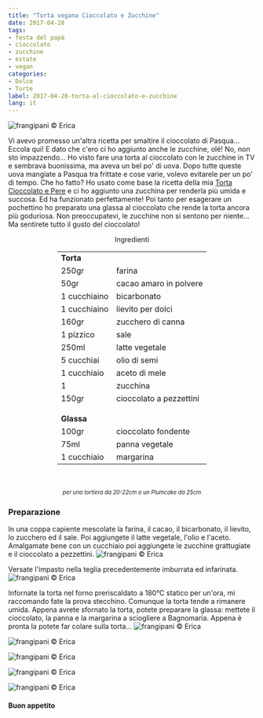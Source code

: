 ```yaml
---
title: "Torta vegana Cioccolato e Zucchine"
date: 2017-04-28
tags:
- festa del papà
- cioccolato
- zucchine 
- estate
- vegan
categories:
- Dolce
- Torte 
label: 2017-04-28-torta-al-cioccolato-e-zucchine
lang: it 
---
```

![](../2017-04-28-torta-al-cioccolato-e-zucchine/header.jpg "frangipani © Erica")

Vi avevo promesso un'altra ricetta per smaltire il cioccolato di Pasqua... Eccola qui! E dato che c'ero ci ho aggiunto anche le zucchine, olé! No, non sto impazzendo... Ho visto fare una torta al cioccolato con le zucchine in TV e sembrava buonissima, ma aveva un bel po' di uova. Dopo tutte queste uova mangiate a Pasqua tra frittate e cose varie, volevo evitarele per un po' di tempo. Che ho fatto? Ho usato come base la ricetta della mia <a href="http://frangipani.raiano.ch/2016-09-24-torta-cioccolato-e-pere/" target="_blank">Torta Cioccolato e Pere</a> e ci ho aggiunto una zucchina per renderla più umida e succosa. Ed ha funzionato perfettamente! Poi tanto per esagerare un pochettino ho preparato una glassa al cioccolato che rende la torta ancora più goduriosa. Non preoccupatevi, le zucchine non si sentono per niente... Ma sentirete tutto il gusto del cioccolato!

<div id="wrapper" style="text-align: center">
  <div id="yourdiv" style="display: inline-block;">
    <div class="ingredients">
      <div class="ingredients-title">Ingredienti</div>
      <table>
        <tbody>
          <tr>
            <td colspan="2"><b>Torta</b></td>
          </tr>
          <tr>
            <td>250gr</td>
            <td>farina</td>
          </tr>
          <tr>
            <td>50gr</td>
            <td>cacao amaro in polvere</td>
          </tr>
          <tr>
            <td>1 cucchiaino</td>
            <td>bicarbonato</td>
          </tr>
          <tr>
            <td>1 cucchiaino</td>
            <td>lievito per dolci</td>
          </tr>
          <tr>
            <td>160gr</td>
            <td>zucchero di canna</td>
          </tr>
          <tr>
            <td>1 pizzico</td>
            <td>sale</td>
          </tr>
          <tr>
            <td>250ml</td>
            <td>latte vegetale</td>
          </tr>
          <tr>
            <td>5 cucchiai</td>
            <td>olio di semi</td>        
          </tr>
          <tr>
            <td>1 cucchiaio</td>
            <td>aceto di mele</td>
          </tr>
          <tr>
            <td>1</td>
            <td>zucchina</td>        
          </tr>
          <tr>
            <td>150gr</td>
            <td>cioccolato a pezzettini</td>
          </tr>
          <tr style="height: 15px;"></tr>
          <tr>          
            <td colspan="2"><b>Glassa</b></td>
          </tr>
          <tr>
            <td>100gr</td>
            <td>cioccolato fondente</td>
          </tr>
          <tr>
            <td>75ml</td>
            <td>panna vegetale</td>        
          </tr>
          <tr>
            <td>1 cucchiaio</td>
            <td>margarina</td>
          </tr>
        </tbody>
      </table>
      <br></br>
      <i class="pull-right" style="font-size: 80%;">per una tortiera da 20-22cm o un Plumcake da 25cm</i>
    </div>
  </div>
</div>


<h3>
  <font color="grey">
    <i class="fa-solid fa-gears"></i>
  </font> Preparazione
</h3>

In una coppa capiente mescolate la farina, il cacao, il bicarbonato, il lievito, lo zucchero ed il sale. Poi aggiungete il latte vegetale, l'olio e l'aceto. Amalgamate bene con un cucchiaio poi aggiungete le zucchine grattugiate e il cioccolato a pezzettini.
![](../2017-04-28-torta-al-cioccolato-e-zucchine/impasto.jpg "frangipani © Erica")

Versate l'impasto nella teglia precedentemente imburrata ed infarinata.
![](../2017-04-28-torta-al-cioccolato-e-zucchine/teglia.jpg "frangipani © Erica")

Infornate la torta nel forno preriscaldato a 180°C statico per un'ora, mi raccomando fate la prova stecchino. Comunque la torta tende a rimanere umida. Appena avrete sfornato la torta, potete preparare la glassa: mettete il cioccolato, la panna e la margarina a sciogliere a Bagnomaria. Appena è pronta la potete far colare sulla torta...
![](../2017-04-28-torta-al-cioccolato-e-zucchine/risultato1.jpg "frangipani © Erica")

![](../2017-04-28-torta-al-cioccolato-e-zucchine/risultato2.jpg "frangipani © Erica")

![](../2017-04-28-torta-al-cioccolato-e-zucchine/risultato3.jpg "frangipani © Erica")

![](../2017-04-28-torta-al-cioccolato-e-zucchine/risultato4.jpg "frangipani © Erica")

![](../2017-04-28-torta-al-cioccolato-e-zucchine/risultato5.jpg "frangipani © Erica")

<h4>Buon appetito
  <font color="red">
    <i class="fa-regular fa-face-smile"></i>
  </font>
</h4>